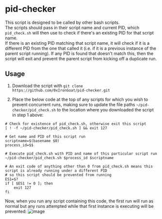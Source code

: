 # pid-checker

This script is designed to be called by other bash scripts.  
The scripts should pass in their script name and current PID, which `pid_check.sh` will then use to check if there's an existing PID for that script name.  
If there is an existing PID matching that script name, it will check if it is a different PID from the one that called it (i.e. if it is a previous instance of the parent script running). If any PID is found that doesn't match this, then the script will exit and prevent the parent script from kicking off a duplicate run.  

## Usage
1. Download the script with `git clone https://github.com/0xIronGoat/pid-checker.git`

2. Place the below code at the top of any scripts for which you wish to prevent concurrent runs, making sure to update the file paths `~/pid-checker/pid_check.sh` to the location where you downloaded the script in step 1 above:  
```
# Check for existence of pid_check.sh, otherwise exit this script
[ ! -f ~/pid-checker/pid_check.sh ] && exit 127

# Get name and PID of this script run
scriptname=$(basename $0)
process_id=$$

# Execute pid_check.sh with PID and name of this particular script run
~/pid-checker/pid_check.sh $process_id $scriptname

# An exit code of anything other than 0 from pid_check.sh means this script is already running under a different PID
# so this script should be prevented from running
ES1=$?
if [ $ES1 != 0 ]; then
    exit 127
fi
```

Now, when you run any script containing this code, the first run will run as normal but any runs attempted while that first instance is executing will be prevented:
![image](https://user-images.githubusercontent.com/14928858/158181149-6a972174-4993-419d-98d9-17a0b5dc5b95.png)
